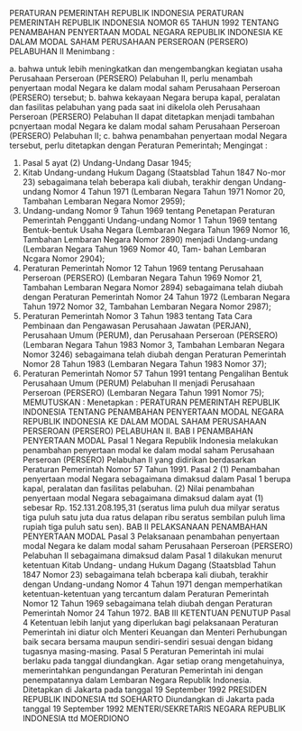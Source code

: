 PERATURAN PEMERINTAH REPUBLIK INDONESIA PERATURAN PEMERINTAH REPUBLIK INDONESIA NOMOR 65 TAHUN 1992 TENTANG PENAMBAHAN PENYERTAAN MODAL NEGARA REPUBLIK INDONESIA KE DALAM MODAL SAHAM PERUSAHAAN PERSEROAN (PERSERO) PELABUHAN II
Menimbang :

a. bahwa untuk lebih meningkatkan dan mengembangkan kegiatan usaha Perusahaan Perseroan (PERSERO) Pelabuhan II, perlu menambah penyertaan modal Negara ke dalam modal saham Perusahaan Perseroan (PERSERO) tersebut;
b. bahwa kekayaan Negara berupa kapal, peralatan dan fasilitas pelabuhan yang pada saat ini dikelola oleh Perusahaan Perseroan (PERSERO) Pelabuhan II dapat ditetapkan menjadi tambahan pcnyertaan modal Negara ke dalam modal saham Perusahaan Perseroan (PERSERO) Pelabuhan II;
c. bahwa penambahan penyertaan modal Negara tersebut, perlu ditetapkan dengan Peraturan Pemerintah;
Mengingat :

1. Pasal 5 ayat (2) Undang-Undang Dasar 1945;
2. Kitab Undang-undang Hukum Dagang (Staatsblad Tahun 1847 No-mor 23) sebagaimana telah beberapa kali diubah, terakhir dengan Undang-undang Nomor 4 Tahun 1971 (Lembaran Negara Tahun 1971 Nomor 20, Tambahan Lembaran Negara Nomor 2959);
3. Undang-undang Nomor 9 Tahun 1969 tentang Penetapan Peraturan Pemerintah Pengganti Undang-undang Nomor 1 Tahun 1969 tentang Bentuk-bentuk Usaha Negara (Lembaran Negara Tahun 1969 Nomor 16, Tambahan Lembaran Negara Nomor 2890) menjadi Undang-undang (Lembaran Negara Tahun 1969 Nomor 40, Tam- bahan Lembaran Ncgara Nomor 2904);
4. Peraturan Pemerintah Nomor 12 Tahun 1969 tentang Perusahaan Perseroan (PERSERO) (Lembaran Negara Tahun 1969 Nomor 21, Tambahan Lembaran Negara Nomor 2894) sebagaimana telah diubah dengan Peraturan Pemerintah Nomor 24 Tahun 1972 (Lembaran Negara Tahun 1972 Nomor 32, Tambahan Lembaran Negara Nomor 2987);
5. Peraturan Pemerintah Nomor 3 Tahun 1983 tentang Tata Cara Pembinaan dan Pengawasan Perusahaan Jawatan (PERJAN), Perusahaan Umum (PERUM), dan Perusahaan Perseroan (PERSERO) (Lembaran Negara Tahun 1983 Nomor 3, Tambahan Lembaran Negara Nomor 3246) sebagaimana telah diubah dengan Peraturan Pemerintah Nomor 28 Tahun 1983 (Lembaran Negara Tahun 1983 Nomor 37);
6. Peraturan Pemerintah Nomor 57 Tahun 1991 tentang Pengalihan Bentuk Perusahaan Umum (PERUM) Pelabuhan II menjadi Perusahaan Perseroan (PERSERO) (Lembaran Negara Tahun 1991 Nomor 75);
MEMUTUSKAN :
 Menetapkan : PERATURAN PEMERINTAH REPUBLIK INDONESIA TENTANG PENAMBAHAN PENYERTAAN MODAL NEGARA REPUBLIK INDONESIA KE DALAM MODAL SAHAM PERUSAHAAN PERSEROAN (PERSERO) PELABUHAN II.
BAB I PENAMBAHAN PENYERTAAN MODAL
Pasal 1
Negara Republik Indonesia melakukan penambahan penyertaan modal ke dalam modal saham Perusahaan Perseroan (PERSERO) Pelabuhan II yang didirikan berdasarkan Peraturan Pemerintah Nomor 57 Tahun 1991.
Pasal 2
(1) Penambahan penyertaan modal Negara sebagaimana dimaksud dalam Pasal 1 berupa kapal, peralatan dan fasilitas pelabuhan.
(2) Nilai penambahan penyertaan modal Negara sebagaimana dimaksud dalam ayat (1) sebesar Rp. 152.131.208.195,31 (seratus lima puluh dua milyar seratus tiga puluh satu juta dua ratus delapan ribu seratus sembilan puluh lima rupiah tiga puluh satu sen).
BAB II PELAKSANAAN PENAMBAHAN PENYERTAAN MODAL
Pasal 3
Pelaksanaan penambahan penyertaan modal Negara ke dalam modal saham Perusahaan Perseroan (PERSERO) Pelabuhan II sebagaimana dimaksud dalam Pasal 1 dilakukan menurut ketentuan Kitab Undang- undang Hukum Dagang (Staatsblad Tahun 1847 Nomor 23) sebagaimana telah bcberapa kali diubah, terakhir dengan Undang-undang Nomor 4 Tahun 1971 dengan memperhatikan ketentuan-ketentuan yang tercantum dalam Peraturan Pemerintah Nomor 12 Tahun 1969 sebagaimana telah diubah dengan Peraturan Pemerintah Nomor 24 Tahun 1972.
BAB III KETENTUAN PENUTUP
Pasal 4
Ketentuan lebih lanjut yang diperlukan bagi pelaksanaan Peraturan Pemerintah ini diatur olch Menteri Keuangan dan Menteri Perhubungan baik secara bersama maupun sendiri-sendiri sesuai dengan bidang tugasnya masing-masing.
Pasal 5
Peraturan Pemerintah ini mulai berlaku pada tanggal diundangkan. Agar setiap orang mengetahuinya, memerintahkan pengundangan Peraturan Pemerintah ini dengan penempatannya dalam Lembaran Negara Republik Indonesia. Ditetapkan di Jakarta pada tanggal 19 September 1992 PRESIDEN REPUBLIK INDONESIA ttd SOEHARTO Diundangkan di Jakarta pada tanggal 19 September 1992 MENTERI/SEKRETARIS NEGARA REPUBLIK INDONESIA ttd MOERDIONO